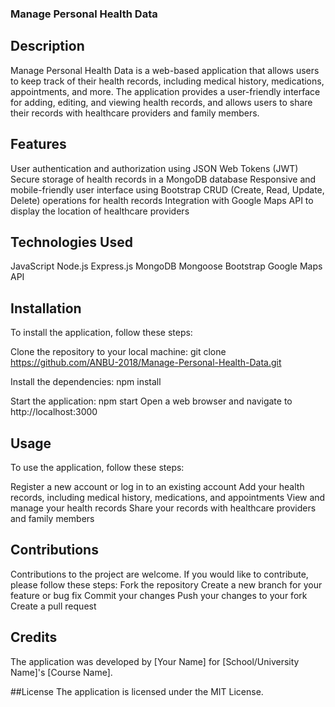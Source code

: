 ### Manage Personal Health Data
## Description
Manage Personal Health Data is a web-based application that allows users to keep track of their health records, including medical history, medications, appointments, and more. The application provides a user-friendly interface for adding, editing, and viewing health records, and allows users to share their records with healthcare providers and family members.

## Features
User authentication and authorization using JSON Web Tokens (JWT)
Secure storage of health records in a MongoDB database
Responsive and mobile-friendly user interface using Bootstrap
CRUD (Create, Read, Update, Delete) operations for health records
Integration with Google Maps API to display the location of healthcare providers

## Technologies Used
JavaScript
Node.js
Express.js
MongoDB
Mongoose
Bootstrap
Google Maps API

## Installation
To install the application, follow these steps:

  Clone the repository to your local machine:
     git clone https://github.com/ANBU-2018/Manage-Personal-Health-Data.git

  Install the dependencies:
     npm install
     
  Start the application:
      npm start
      Open a web browser and navigate to http://localhost:3000
## Usage
To use the application, follow these steps:

  Register a new account or log in to an existing account
  Add your health records, including medical history, medications, and appointments
  View and manage your health records
  Share your records with healthcare providers and family members
 
## Contributions
  Contributions to the project are welcome. If you would like to contribute, please follow these steps:
    Fork the repository
    Create a new branch for your feature or bug fix
    Commit your changes
    Push your changes to your fork
    Create a pull request
  
## Credits
The application was developed by [Your Name] for [School/University Name]'s [Course Name].

##License
The application is licensed under the MIT License.
